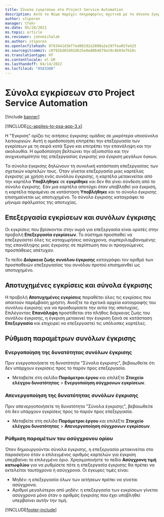```yaml
---
title: Σύνολα εγκρίσεων στο Project Service Automation
description: Αυτό το θέμα παρέχει πληροφορίες σχετικά με το σύνολο έγκρισης, τις αιτήσεις και τα υποσύνολα αυτών των λειτουργιών.
author: stsporen
manager: tfehr
ms.date: 05/28/2021
ms.topic: article
ms.reviewer: johnmichalak
ms.author: stsporen
ms.openlocfilehash: 0783441d3bf7ed80192a3890a2e297fea05fe425
ms.sourcegitcommit: c0792bd65d92db25e0e8864879a19c4b93efb10c
ms.translationtype: HT
ms.contentlocale: el-GR
ms.lasthandoff: 04/14/2022
ms.locfileid: "8583308"
---
```

# <a name="approval-sets-in-project-service-automation"></a>Σύνολα εγκρίσεων στο Project Service Automation

[!include [banner](../includes/psa-now-project-operations.md)]

[!INCLUDE[cc-applies-to-psa-app-3.x](../includes/cc-applies-to-psa-app-3x.md)]

Η "Έγκριση" ορίζει τις αιτήσεις έγκρισης ομάδας σε μικρότερα υποσύνολα λειτουργιών. Αυτή η ομαδοποίηση επιτρέπει την επεξεργασία των εγκρίσεων με τη σειρά κατά Έργο και επιτρέπει την επανάληψη και την ακολουθία. Η ομαδοποίηση βελτιώνει την αξιοπιστία και την ανιχνευσιμότητα της επεξεργασίας έγκρισης για έγκριση μεγάλων όγκων.

Τα σύνολα έγκρισης δηλώνουν τη συνολική κατάσταση επεξεργασίας των σχετικών καρτελών τους. Όταν γίνεται επεξεργασία μιας καρτέλας έγκρισης με χρήση ενός συνόλου έγκρισης, η καρτέλα μετακινείται από την καρτέλα **Υποβλήθηκε** σε **εγκρίθηκε** και δεν θα γίνει σύνδεση από το σύνολο έγκρισης. Εάν μια καρτέλα αποτύχει όταν υποβληθεί για έγκριση, η καρτέλα παραμένει σε κατάσταση **Υποβλήθηκε** και το σύνολο έγκρισης επισημαίνεται ως αποτυχημένο. Το σύνολο έγκρισης καταγράφει το μήνυμα σφάλματος της αποτυχίας.

## <a name="processing-approvals-and-approval-sets"></a>Επεξεργασία εγκρίσεων και συνόλων έγκρισης
Οι εγκρίσεις που βρίσκονται στην ουρά για επεξεργασία είναι ορατές στην προβολή **Επεξεργασία εγκρίσεων**. Το σύστημα προσπαθεί να επεξεργαστεί όλες τις καταχωρήσεις ασύγχρονα, συμπεριλαμβανομένης της επανάληψης μιας έγκρισης σε περίπτωση που οι προηγούμενες προσπάθειες απέτυχαν.

Το πεδίο **Διάρκεια ζωής συνόλου έγκρισης** καταγράφει τον αριθμό των προσπαθειών επεξεργασίας του συνόλου προτού επισημανθεί ως αποτυχημένο.

## <a name="failed-approvals-and-approval-sets"></a>Αποτυχημένες εγκρίσεις και σύνολα έγκρισης
Η προβολή **Αποτυχημένες εγκρίσεις** παραθέτει όλες τις εγκρίσεις που απαιτούν παρέμβαση χρήστη. Ανοίξτε τα σχετικά αρχεία καταγραφής του συνόλου έγκρισης για να προσδιορίσετε την αιτία της αποτυχίας.
Επιλέγοντας **Επανάληψη** προστίθεται στο πλήθος διάρκειας ζωής του συνόλου έγκρισης, η έγκριση μετακινεί την έγκριση ξανά σε κατάσταση **Επεξεργασία** και επιχειρεί να επεξεργαστεί τις υπόλοιπες καρτέλες.

## <a name="configure-approval-sets"></a>Ρύθμιση παραμέτρων συνόλων έγκρισης

###  <a name="enable-the-approval-sets-feature"></a>Ενεργοποίηση της δυνατότητας συνόλων έγκρισης
Πριν ενεργοποιήσετε τη δυνατότητα "Σύνολα έγκρισης", βεβαιωθείτε ότι δεν υπάρχουν εγκρίσεις προς το παρόν προς επεξεργασία.

- Μεταβείτε στη σελίδα **Παράμετροι έργου** και επιλέξτε **Στοιχείο ελέγχου δυνατότητας** > **Ενεργοποίηση σύγχρονων εγκρίσεων**.

### <a name="turn-off-the-approval-sets-feature"></a>Απενεργοποίηση της δυνατότητας συνόλων έγκρισης
Πριν απενεργοποιήσετε τη δυνατότητα "Σύνολα έγκρισης", βεβαιωθείτε ότι δεν υπάρχουν εγκρίσεις προς το παρόν προς επεξεργασία.

- Μεταβείτε στη σελίδα **Παράμετροι έργου** και επιλέξτε **Στοιχείο ελέγχου δυνατότητας** > **Απενεργοποίηση σύγχρονων εγκρίσεων**.

### <a name="configuring-the-asynchronous-threshold"></a>Ρύθμιση παραμέτων του ασύγχρονου ορίου 
Όταν δημιουργούνται σύνολα έγκρισης, η επεξεργασία μετακινείται στο παρασκήνιο όταν ο επιλεγμένος αριθμός καρτελών για έγκριση υπερβαίνει το επιλεγμένο όριο. Χρησιμοποιήστε το πεδίο **Ασύγχρονη τιμή κατωφλίου** για να ρυθμίσετε πότε η επεξεργασία έγκρισης θα πρέπει να εκτελείται ταυτόχρονα ή ασύγχρονα.
Οι έγκυρες τιμές είναι:

  - Μηδέν: η επεξεργασία όλων των αιτήσεων πρέπει να γίνεται ασύγχρονα. 
  - Αριθμοί μεγαλύτεροι από μηδέν: η επεξεργασία των εγκρίσεων γίνεται ασύγχρονα μόνο όταν ο αριθμός έγκρισης που έχει υποβληθεί υπερβαίνει αυτήν την τιμή.

[!INCLUDE[footer-include](../includes/footer-banner.md)]
